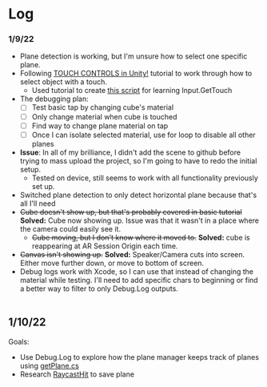 # Log
### 1/9/22
- Plane detection is working, but I'm unsure how to select one specific plane.
- Following [TOUCH CONTROLS in Unity!](https://www.youtube.com/watch?v=bp2PiFC9sSs&ab_channel=Brackeys) tutorial to work through how to select object with a touch.
  - Used tutorial to create [this script](Assets/Scripts/testCube.cs) for learning Input.GetTouch
- The debugging plan:
  - [ ] Test basic tap by changing cube's material
  - [ ] Only change material when cube is touched
  - [ ] Find way to change plane material on tap
  - [ ] Once I can isolate selected material, use for loop to disable all other planes
- **Issue**:
  In all of my brilliance, I didn't add the scene to github before trying to mass upload the project, so I'm going to have to redo the initial setup.
  - Tested on device, still seems to work with all functionality previously set up.
- Switched plane detection to only detect horizontal plane because that's all I'll need
- ~~Cube doesn't show up, but that's probably covered in basic tutorial~~ **Solved:** Cube now showing up. Issue was that it wasn't in a place where the camera could easily see it.
  - ~~Cube moving, but I don't know where it moved to.~~  **Solved:** cube is reappearing at AR Session Origin each time.
- ~~Canvas isn't showing up.~~ **Solved:** Speaker/Camera cuts into screen. Either move further down, or move to bottom of screen.
- Debug logs work with Xcode, so I can use that instead of changing the material while testing. I'll need to add specific chars to beginning or find a better way to filter to only Debug.Log outputs.
<br></br>
## 1/10/22
Goals:
- Use Debug.Log to explore how the plane manager keeps track of planes using [getPlane.cs](Assets/Scripts/getPlane.cs)
- Research [RaycastHit](https://www.monkeykidgc.com/2021/03/raycasthit-unity.html) to save plane
